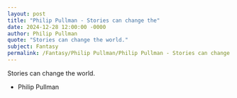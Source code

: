 ```yaml
---
layout: post
title: "Philip Pullman - Stories can change the"
date: 2024-12-28 12:00:00 -0000
author: Philip Pullman
quote: "Stories can change the world."
subject: Fantasy
permalink: /Fantasy/Philip Pullman/Philip Pullman - Stories can change the
---
```


Stories can change the world.

- Philip Pullman
